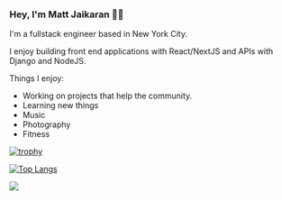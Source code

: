 ### Hey, I'm Matt Jaikaran 👋🏾

I'm a fullstack engineer based in New York City. 

I enjoy building front end applications with React/NextJS and APIs with Django and NodeJS.

Things I enjoy:
- Working on projects that help the community. 
- Learning new things
- Music
- Photography 
- Fitness

[![trophy](https://github-profile-trophy.vercel.app/?username=mattjaikaran&theme=algolia&margin-w=15&margin-h=15&rank=S,SSS,SS,AAA,AA,A,B)](https://github.com/ryo-ma/github-profile-trophy) 

[![Top Langs](https://github-readme-stats.vercel.app/api/top-langs/?username=mattjaikaran&layout=compact&theme=dark)](https://github.com/anuraghazra/github-readme-stats)

![](https://github-profile-summary-cards.vercel.app/api/cards/repos-per-language?username=mattjaikaran&theme=dracula)